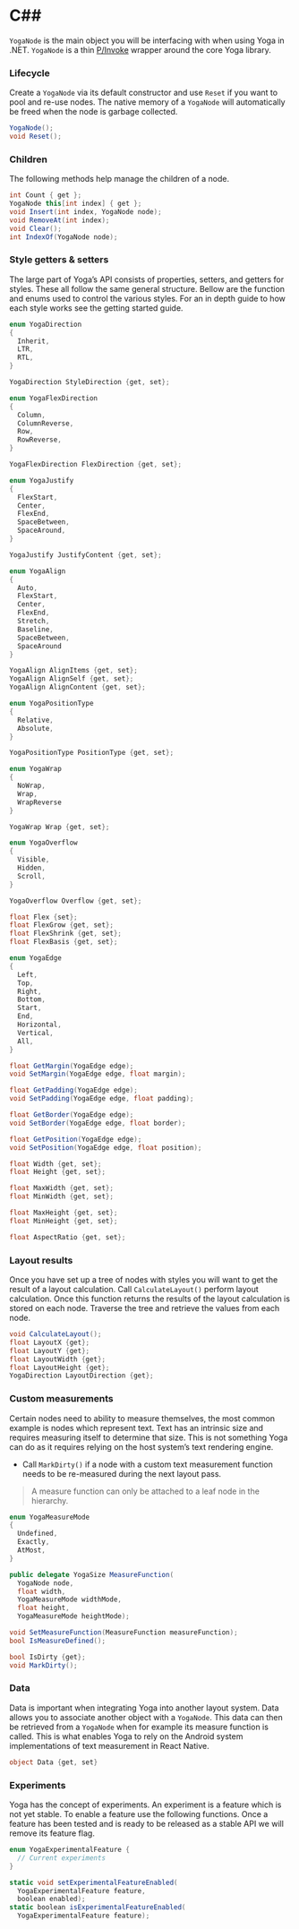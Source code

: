 # C\##

`YogaNode` is the main object you will be interfacing with when using Yoga in .NET. `YogaNode` is a thin [P/Invoke](https://msdn.microsoft.com/en-us/library/aa446536.aspx) wrapper around the core Yoga library.

### Lifecycle

Create a `YogaNode` via its default constructor and use `Reset` if you want to pool and re-use nodes. The native memory of a `YogaNode` will automatically be freed when the node is garbage collected.

```c#
YogaNode();
void Reset();
```

### Children

The following methods help manage the children of a node.

```c#
int Count { get };
YogaNode this[int index] { get };
void Insert(int index, YogaNode node);
void RemoveAt(int index);
void Clear();
int IndexOf(YogaNode node);
```

### Style getters & setters

The large part of Yoga’s API consists of properties, setters, and getters for styles. These all follow the same general structure. Bellow are the function and enums used to control the various styles. For an in depth guide to how each style works see the getting started guide.

```c#
enum YogaDirection
{
  Inherit,
  LTR,
  RTL,
}

YogaDirection StyleDirection {get, set};

enum YogaFlexDirection
{
  Column,
  ColumnReverse,
  Row,
  RowReverse,
}

YogaFlexDirection FlexDirection {get, set};

enum YogaJustify
{
  FlexStart,
  Center,
  FlexEnd,
  SpaceBetween,
  SpaceAround,
}

YogaJustify JustifyContent {get, set};

enum YogaAlign 
{
  Auto,
  FlexStart,
  Center,
  FlexEnd,
  Stretch,
  Baseline,
  SpaceBetween,
  SpaceAround
}

YogaAlign AlignItems {get, set};
YogaAlign AlignSelf {get, set};
YogaAlign AlignContent {get, set};

enum YogaPositionType 
{
  Relative,
  Absolute,
}

YogaPositionType PositionType {get, set};

enum YogaWrap 
{
  NoWrap,
  Wrap,
  WrapReverse
}

YogaWrap Wrap {get, set};

enum YogaOverflow 
{
  Visible,
  Hidden,
  Scroll,
}

YogaOverflow Overflow {get, set};

float Flex {set};
float FlexGrow {get, set};
float FlexShrink {get, set};
float FlexBasis {get, set};

enum YogaEdge 
{
  Left,
  Top,
  Right,
  Bottom,
  Start,
  End,
  Horizontal,
  Vertical,
  All,
}

float GetMargin(YogaEdge edge);
void SetMargin(YogaEdge edge, float margin);

float GetPadding(YogaEdge edge);
void SetPadding(YogaEdge edge, float padding);

float GetBorder(YogaEdge edge);
void SetBorder(YogaEdge edge, float border);

float GetPosition(YogaEdge edge);
void SetPosition(YogaEdge edge, float position);

float Width {get, set};
float Height {get, set};

float MaxWidth {get, set};
float MinWidth {get, set};

float MaxHeight {get, set};
float MinHeight {get, set};

float AspectRatio {get, set};
```

### Layout results

Once you have set up a tree of nodes with styles you will want to get the result of a layout calculation. Call `CalculateLayout()` perform layout calculation. Once this function returns the results of the layout calculation is stored on each node. Traverse the tree and retrieve the values from each node.

```c#
void CalculateLayout();
float LayoutX {get};
float LayoutY {get};
float LayoutWidth {get};
float LayoutHeight {get};
YogaDirection LayoutDirection {get};
```

### Custom measurements

Certain nodes need to ability to measure themselves, the most common example is nodes which represent text. Text has an intrinsic size and requires measuring itself to determine that size. This is not something Yoga can do as it requires relying on the host system’s text rendering engine.

- Call `MarkDirty()` if a node with a custom text measurement function needs to be re-measured during the next layout pass.

> A measure function can only be attached to a leaf node in the hierarchy.

```c#
enum YogaMeasureMode
{
  Undefined,
  Exactly,
  AtMost,
}

public delegate YogaSize MeasureFunction(
  YogaNode node,
  float width,
  YogaMeasureMode widthMode,
  float height,
  YogaMeasureMode heightMode);

void SetMeasureFunction(MeasureFunction measureFunction);
bool IsMeasureDefined();

bool IsDirty {get};
void MarkDirty();
```

### Data

Data is important when integrating Yoga into another layout system. Data allows you to associate another object with a `YogaNode`. This data can then be retrieved from a `YogaNode` when for example its measure function is called. This is what enables Yoga to rely on the Android system implementations of text measurement in React Native.

```c#
object Data {get, set}
```

### Experiments

Yoga has the concept of experiments. An experiment is a feature which is not yet stable. To enable a feature use the following functions. Once a feature has been tested and is ready to be released as a stable API we will remove its feature flag.

```c#
enum YogaExperimentalFeature {
  // Current experiments
}

static void setExperimentalFeatureEnabled(
  YogaExperimentalFeature feature, 
  boolean enabled);
static boolean isExperimentalFeatureEnabled(
  YogaExperimentalFeature feature);
```
